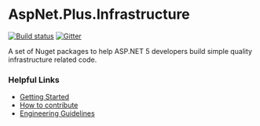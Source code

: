 # AspNet.Plus.Infrastructure

[![Build status](https://ci.appveyor.com/api/projects/status/epfbjp9pbsh7gaa7?svg=true)](https://ci.appveyor.com/project/codematrix/aspnet-plus-infrastructure) 
[![Gitter](https://badges.gitter.im/Join%20Chat.svg)](https://gitter.im/aspnet-plus/AspNet.Plus.Infrastructure?utm_source=badge&utm_medium=badge&utm_campaign=pr-badge&utm_content=body_badge)

A set of Nuget packages to help ASP.NET 5 developers build simple quality infrastructure related code.

### Helpful Links

* [Getting Started](https://github.com/aspnet-plus/Home/blob/master/README.md)
* [How to contribute](https://github.com/aspnet-plus/Home/blob/master/CONTRIBUTING.md)
* [Engineering Guidelines](https://github.com/aspnet-plus/Home/wiki/Engineering-guidelines)
 
